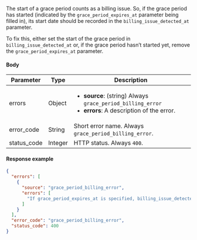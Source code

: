 <!--- GracePeriodBilling --->

The start of a grace period counts as a billing issue. So, if the grace period has started (indicated by the `grace_period_expires_at` parameter being filled in), its start date should be recorded in the `billing_issue_detected_at` parameter.

To fix this, either set the start of the grace period in `billing_issue_detected_at` or, if the grace period hasn’t started yet, remove the `grace_period_expires_at` parameter.

#### Body

| Parameter   | Type    | Description                                                  |
| ----------- | ------- | ------------------------------------------------------------ |
| errors      | Object  | <ul><li> **source**: (string) Always `grace_period_billing_error`</li><li> **errors**: A description of the error.</li></ul> |
| error_code  | String  | Short error name. Always `grace_period_billing_error`.       |
| status_code | Integer | HTTP status. Always `400`.                                   |

#### Response example

```json showLineNumbers
{
  "errors": [
    {
      "source": "grace_period_billing_error",
      "errors": [
        "If grace_period_expires_at is specified, billing_issue_detected_at must also be specified."
      ]
    }
  ],
  "error_code": "grace_period_billing_error",
  "status_code": 400
}
```

 